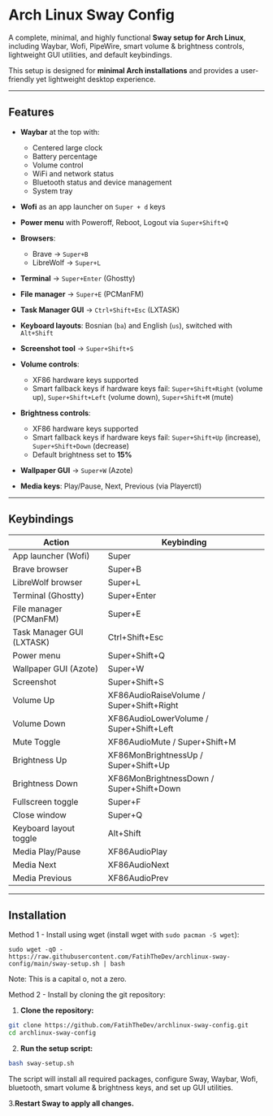 # Arch Linux Sway Config

A complete, minimal, and highly functional **Sway setup for Arch Linux**, including Waybar, Wofi, PipeWire, smart volume & brightness controls, lightweight GUI utilities, and default keybindings.

This setup is designed for **minimal Arch installations** and provides a user-friendly yet lightweight desktop experience.

---

## Features

- **Waybar** at the top with:
  - Centered large clock  
  - Battery percentage  
  - Volume control  
  - WiFi and network status  
  - Bluetooth status and device management  
  - System tray  

- **Wofi** as an app launcher on `Super + d` keys
- **Power menu** with Poweroff, Reboot, Logout via `Super+Shift+Q`  
- **Browsers**:
  - Brave → `Super+B`  
  - LibreWolf → `Super+L`  
- **Terminal** → `Super+Enter` (Ghostty)  
- **File manager** → `Super+E` (PCManFM)  
- **Task Manager GUI** → `Ctrl+Shift+Esc` (LXTASK)  
- **Keyboard layouts**: Bosnian (`ba`) and English (`us`), switched with `Alt+Shift`  
- **Screenshot tool** → `Super+Shift+S`  
- **Volume controls**:
  - XF86 hardware keys supported  
  - Smart fallback keys if hardware keys fail: `Super+Shift+Right` (volume up), `Super+Shift+Left` (volume down), `Super+Shift+M` (mute)  
- **Brightness controls**:
  - XF86 hardware keys supported  
  - Smart fallback keys if hardware keys fail: `Super+Shift+Up` (increase), `Super+Shift+Down` (decrease)  
  - Default brightness set to **15%**  
- **Wallpaper GUI** → `Super+W` (Azote)  
- **Media keys**: Play/Pause, Next, Previous (via Playerctl)  

---

## Keybindings

| Action                      | Keybinding                  |
|------------------------------|-----------------------------|
| App launcher (Wofi)          | Super                        |
| Brave browser                | Super+B                      |
| LibreWolf browser            | Super+L                      |
| Terminal (Ghostty)           | Super+Enter                  |
| File manager (PCManFM)       | Super+E                      |
| Task Manager GUI (LXTASK)    | Ctrl+Shift+Esc               |
| Power menu                   | Super+Shift+Q                |
| Wallpaper GUI (Azote)        | Super+W                      |
| Screenshot                   | Super+Shift+S                |
| Volume Up                    | XF86AudioRaiseVolume / Super+Shift+Right |
| Volume Down                  | XF86AudioLowerVolume / Super+Shift+Left |
| Mute Toggle                  | XF86AudioMute / Super+Shift+M |
| Brightness Up                | XF86MonBrightnessUp / Super+Shift+Up |
| Brightness Down              | XF86MonBrightnessDown / Super+Shift+Down |
| Fullscreen toggle            | Super+F                      |
| Close window                 | Super+Q                      |
| Keyboard layout toggle       | Alt+Shift                    |
| Media Play/Pause             | XF86AudioPlay                |
| Media Next                   | XF86AudioNext                |
| Media Previous               | XF86AudioPrev                |

---

## Installation

Method 1 - Install using wget (install wget with ```sudo pacman -S wget```):

```sudo wget -qO - https://raw.githubusercontent.com/FatihTheDev/archlinux-sway-config/main/sway-setup.sh | bash```

Note: This is a capital o, not a zero.

Method 2 - Install by cloning the git repository:

1. **Clone the repository:**
```bash
git clone https://github.com/FatihTheDev/archlinux-sway-config.git
cd archlinux-sway-config
```
2. **Run the setup script:**
```bash
bash sway-setup.sh
```

The script will install all required packages, configure Sway, Waybar, Wofi, bluetooth, smart volume & brightness keys, and set up GUI utilities.

3.**Restart Sway to apply all changes.**
